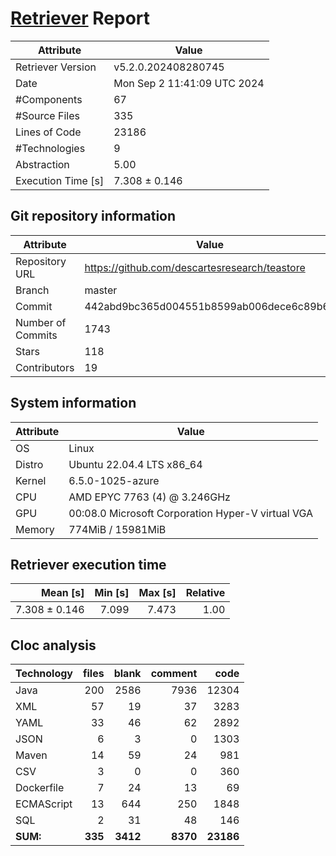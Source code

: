 # [Retriever](https://github.com/PalladioSimulator/Palladio-ReverseEngineering-Retriever) Report
| Attribute          | Value |
| ------------------ | ----- |
| Retriever Version  | v5.2.0.202408280745 |
| Date               | Mon Sep  2 11:41:09 UTC 2024 |
| #Components        | 67 |
| #Source Files      | 335 |
| Lines of Code      | 23186 |
| #Technologies      | 9 |
| Abstraction        | 5.00 |
| Execution Time [s] | 7.308 ± 0.146  |

## Git repository information
|      Attribute    | Value |
| ----------------- | ----- |
| Repository URL    | https://github.com/descartesresearch/teastore |
| Branch            | master |
| Commit            | 442abd9bc365d004551b8599ab006dece6c89b6d |
| Number of Commits | 1743 |
| Stars             | 118 |
| Contributors      | 19 |


## System information
| Attribute | Value |
| --------- | ----- |
| OS | Linux  |
| Distro | Ubuntu 22.04.4 LTS x86_64  |
| Kernel | 6.5.0-1025-azure  |
| CPU | AMD EPYC 7763 (4) @ 3.246GHz  |
| GPU | 00:08.0 Microsoft Corporation Hyper-V virtual VGA  |
| Memory | 774MiB / 15981MiB  |

## Retriever execution time
| Mean [s] | Min [s] | Max [s] | Relative |
|---:|---:|---:|---:|
| 7.308 ± 0.146 | 7.099 | 7.473 | 1.00 |

## Cloc analysis

<!-- github.com/AlDanial/cloc v 1.90  T=1.40 s (288.4 files/s, 32201.3 lines/s) -->

|Technology|files|blank|comment|code|
|:-------|-------:|-------:|-------:|-------:|
|Java|200|2586|7936|12304|
|XML|57|19|37|3283|
|YAML|33|46|62|2892|
|JSON|6|3|0|1303|
|Maven|14|59|24|981|
|CSV|3|0|0|360|
|Dockerfile|7|24|13|69|
|ECMAScript|13|644|250|1848|
|SQL|2|31|48|146|
|**SUM:**|**335**|**3412**|**8370**|**23186**|
